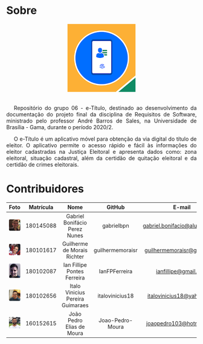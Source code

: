 # Sobre

<div align="center">
  <img src= "assets/icons/eTitulo.png"/>
</div>
<br />

<p style="text-indent: 20px; text-align: justify">
Repositório do grupo 06 - e-Título, destinado ao desenvolvimento da documentação do projeto final da disciplina de Requisitos de Software, ministrado pelo professor André Barros de Sales, na Universidade de Brasília - Gama, durante o período 2020/2.
</p>

<p style="text-indent: 20px; text-align: justify">
O e-Título é um aplicativo móvel para obtenção da via digital do título de eleitor. O aplicativo permite o acesso rápido e fácil às informações do eleitor cadastradas na Justiça Eleitoral e apresenta dados como: zona eleitoral, situação cadastral, além da certidão de quitação eleitoral e da certidão de crimes eleitorais.
</p>


# Contribuidores

| Foto | Matrícula | Nome | GitHub | E-mail |
|:--:|:--:|:--:|:--:|:--:|
|<img width="150px" style="border-radius:10%" src="./assets/integrantes/gabriel.jpg" alt="Gabriel">|180145088|Gabriel Bonifácio Perez Nunes|gabrielbpn|gabriel.bonifacio@aluno.unb.br|
|<img width="150px" style="border-radius:10%" src="./assets/integrantes/guilherme.jpg" alt="Guilherme">|180101617|Guilherme de Morais Richter|guilhermemoraisr|guilhermemoraisr@gmail.com|
|<img width="150px" style="border-radius:10%" src="./assets/integrantes/ian.jpg" alt="Ian">|180102087|Ian Fillipe Pontes Ferreira|IanFPFerreira|ianfillipe@gmail.com|
|<img width="150px" style="border-radius:10%" src="./assets/integrantes/italo.jpg" alt="Italo">|180102656|Italo Vinicius Pereira Guimaraes|italovinicius18|italovinicius18@yahoo.com|
|<img width="150px" style="border-radius:10%" src="./assets/integrantes/joao.jpg" alt="Joao">|160152615|João Pedro Elias de Moura|Joao-Pedro-Moura|joaopedro103@hotmail.com|
